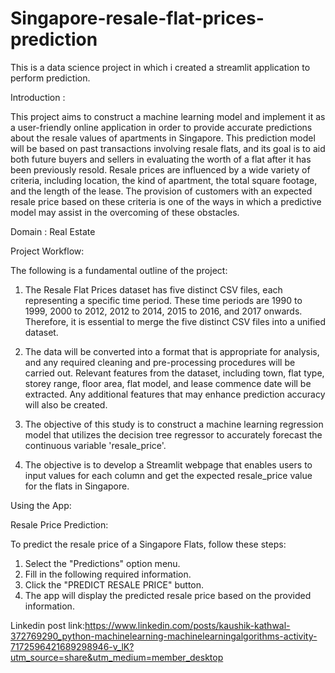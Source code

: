 # Singapore-resale-flat-prices-prediction

This is a data science project in which i created a streamlit application to perform prediction.


Introduction : 

This project aims to construct a machine learning model and implement it as a user-friendly online application in order to provide accurate predictions about the resale values of apartments in Singapore. This prediction model will be based on past transactions involving resale flats, and its goal is to aid both future buyers and sellers in evaluating the worth of a flat after it has been previously resold. Resale prices are influenced by a wide variety of criteria, including location, the kind of apartment, the total square footage, and the length of the lease. The provision of customers with an expected resale price based on these criteria is one of the ways in which a predictive model may assist in the overcoming of these obstacles.

Domain : Real Estate

Project Workflow:

The following is a fundamental outline of the project:

1. The Resale Flat Prices dataset has five distinct CSV files, each representing a specific time period. These time periods are 1990 to 1999, 2000 to 2012, 2012 to 2014, 2015 to 2016, and 2017 onwards. Therefore, it is essential to merge the five distinct CSV files into a unified dataset.

2. The data will be converted into a format that is appropriate for analysis, and any required cleaning and pre-processing procedures will be carried out. Relevant features from the dataset, including town, flat type, storey range, floor area, flat model, and lease commence date will be extracted. Any additional features that may enhance prediction accuracy will also be created.

3. The objective of this study is to construct a machine learning regression model that utilizes the decision tree regressor to accurately forecast the continuous variable 'resale_price'.

4. The objective is to develop a Streamlit webpage that enables users to input values for each column and get the expected resale_price value for the flats in Singapore.


Using the App:

Resale Price Prediction:


To predict the resale price of a Singapore Flats, follow these steps:


1. Select the "Predictions" option menu.
2. Fill in the following required information.
3. Click the "PREDICT RESALE PRICE" button.
4. The app will display the predicted resale price based on the provided information.


Linkedin post link:https://www.linkedin.com/posts/kaushik-kathwal-372769290_python-machinelearning-machinelearningalgorithms-activity-7172596421689298946-v_lK?utm_source=share&utm_medium=member_desktop
